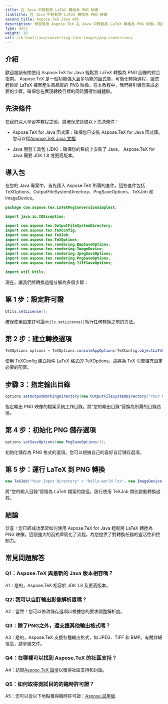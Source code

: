 ```yaml
---
title: 在 Java 中輕鬆將 LaTeX 轉換為 PNG 映像
linktitle: 在 Java 中輕鬆將 LaTeX 轉換為 PNG 映像
second_title: Aspose.TeX Java API
description: 學習使用 Aspose.TeX 在 Java 中輕鬆將 LaTeX 轉換為 PNG 映像。請按照我們的逐步指南進行無縫整合。
type: docs
weight: 10
url: /zh-hant/java/converting-lato-images/png-conversion/
---
```

## 介紹

歡迎閱讀有關使用 Aspose.TeX for Java 輕鬆將 LaTeX 轉換為 PNG 圖像的綜合指南。 Aspose.TeX 是一個功能強大且多功能的函式庫，可簡化轉換過程，讓您輕鬆從 LaTeX 檔案產生高品質的 PNG 映像。在本教程中，我們將引導您完成必要的步驟，確保您在實現轉換目標的同時獲得無縫體驗。

## 先決條件

在我們深入學習本教程之前，請確保您具備以下先決條件：

-  Aspose.TeX for Java 函式庫：確保您已安裝 Aspose.TeX for Java 函式庫。您可以從[Aspose.TeX Java 文檔](https://reference.aspose.com/tex/java/).

- Java 開發工具包 (JDK)：確保您的系統上安裝了 Java。 Aspose.TeX for Java 需要 JDK 1.8 或更高版本。

## 導入包

在您的 Java 專案中，首先匯入 Aspose.TeX 所需的套件。這些套件包括 TeXOptions、OutputFileSystemDirectory、PngSaveOptions、TeXJob 和 ImageDevice。

```java
package com.aspose.tex.LaTeXPngConversionSimplest;

import java.io.IOException;

import com.aspose.tex.OutputFileSystemDirectory;
import com.aspose.tex.TeXConfig;
import com.aspose.tex.TeXJob;
import com.aspose.tex.TeXOptions;
import com.aspose.tex.rendering.BmpSaveOptions;
import com.aspose.tex.rendering.ImageDevice;
import com.aspose.tex.rendering.JpegSaveOptions;
import com.aspose.tex.rendering.PngSaveOptions;
import com.aspose.tex.rendering.TiffSaveOptions;

import util.Utils;
```

現在，讓我們將轉換過程分解為多個步驟：

## 第 1 步：設定許可證

```java
Utils.setLicense();
```

確保使用設定許可證`Utils.setLicense()`執行任何轉換之前的方法。

## 第 2 步：建立轉換選項

```java
TeXOptions options = TeXOptions.consoleAppOptions(TeXConfig.objectLaTeX());
```

使用 TeXConfig 建立物件 LaTeX 格式的 TeXOptions。這將為 TeX 引擎擴充設定必要的配置。

## 步驟 3：指定輸出目錄

```java
options.setOutputWorkingDirectory(new OutputFileSystemDirectory("Your Output Directory"));
```

指定輸出 PNG 映像的檔案系統工作目錄。將“您的輸出目錄”替換為所需的目錄路徑。

## 第 4 步：初始化 PNG 儲存選項

```java
options.setSaveOptions(new PngSaveOptions());
```

初始化儲存為 PNG 格式的選項。您可以根據自己的喜好自訂儲存選項。

## 第 5 步：運行 LaTeX 到 PNG 轉換

```java
new TeXJob("Your Input Directory" + "hello-world.ltx", new ImageDevice(), options).run();
```

將“您的輸入目錄”替換為 LaTeX 檔案的路徑。該行使用 TeXJob 類別啟動轉換過程。

## 結論

恭喜！您已經成功學習如何使用 Aspose.TeX for Java 輕鬆將 LaTeX 轉換為 PNG 映像。這個強大的函式庫簡化了流程，為您提供了對轉換任務的靈活性和控制力。

## 常見問題解答

### Q1：Aspose.TeX 與最新的 Java 版本相容嗎？

A1：是的，Aspose.TeX 相容於 JDK 1.8 及更高版本。

### Q2: 我可以自訂輸出影像解析度嗎？

A2：當然！您可以修改儲存選項以根據您的要求調整解析度。

### Q3：除了PNG之外，還支援其他輸出格式嗎？

A3：是的，Aspose.TeX 支援各種輸出格式，如 JPEG、TIFF 和 BMP。有關詳細信息，請參閱文件。

### Q4：在哪裡可以找到 Aspose.TeX 的社區支持？

 A4：訪問[Aspose.TeX 論壇](https://forum.aspose.com/c/tex/47)以獲得社區支持和討論。

### Q5：如何取得測試目的的臨時許可證？

 A5：您可以從以下地點獲得臨時許可證：[Aspose.試用版](https://purchase.aspose.com/temporary-license/).